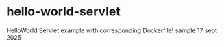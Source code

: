 # hello-world-servlet
HelloWorld Servlet example with corresponding Dockerfile!
sample
17 sept 2025
